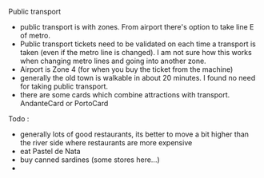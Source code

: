 Public transport

 * public transport is with zones. From airport there's option to take line E of metro. 
 * Public transport tickets need to be validated on each time a transport is taken (even if the metro line is changed). 
   I am not sure how this works when changing metro lines and going into another zone.
 * Airport is Zone 4 (for when you buy the ticket from the machine)
 * generally the old town is walkable in about 20 minutes. I found no need for taking public transport. 
 * there are some cards which combine attractions with transport. AndanteCard or PortoCard

Todo :
 * generally lots of good restaurants, its better to move a bit higher than the river side where restaurants are more expensive
 * eat Pastel de Nata
 * buy canned sardines (some stores here...)
 * 


